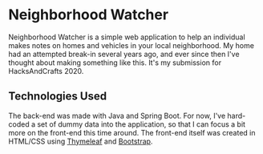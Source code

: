 # Neighborhood Watcher

Neighborhood Watcher is a simple web application to help an individual makes notes on homes and vehicles in your local neighborhood.  My home had an attempted break-in several years ago, and ever since then I've thought about making something like this.  It's my submission for HacksAndCrafts 2020.

## Technologies Used

The back-end was made with Java and Spring Boot.  For now, I've hard-coded a set of dummy data into the application, so that I can focus a bit more on the front-end this time around.  The front-end itself was created in HTML/CSS using [Thymeleaf](https://www.thymeleaf.org/) and [Bootstrap](https://getbootstrap.com/).
